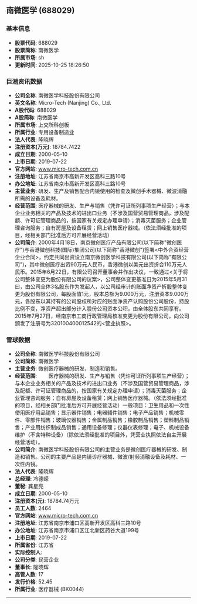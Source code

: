 ## 南微医学 (688029)

### 基本信息

- **股票代码**: 688029
- **股票简称**: 南微医学
- **所属市场**: sh
- **更新时间**: 2025-10-25 18:26:50

### 巨潮资讯数据

- **公司全称**: 南微医学科技股份有限公司
- **英文名称**: Micro-Tech (Nanjing) Co., Ltd.
- **A股代码**: 688029
- **A股简称**: 南微医学
- **所属市场**: 上交所科创板
- **所属行业**: 专用设备制造业
- **法人代表**: 隆晓辉
- **注册资本(万元)**: 18784.7422
- **成立日期**: 2000-05-10
- **上市日期**: 2019-07-22
- **官方网站**: www.micro-tech.com.cn
- **注册地址**: 江苏省南京市高新开发区高科三路10号
- **办公地址**: 江苏省南京市高新开发区高科三路10号
- **主营业务**: 研发、生产及销售配合内镜使用的检查及微创手术器械、微波消融所需的设备及耗材。
- **经营范围**: 医疗器械的研发、生产与销售（凭许可证所列事项生产经营）；与本企业业务相关的产品及技术的进出口业务（不涉及国营贸易管理商品，涉及配额、许可证管理商品的，按国家有关规定办理申请）；消毒灭菌服务；企业管理咨询服务；自有房屋及设备租赁；网上销售医疗器械。（依法须经批准的项目，经相关部门批准后方可开展经营活动）
- **公司简介**: 2000年4月18日，南京微创医疗产品有限公司(以下简称"微创医疗")与香港微创科技(国际)集团公司(以下简称"香港微创")签署<中外合资经营企业合同>，约定共同出资设立南京微创医学科技有限公司(以下简称"有限公司")，其中微创医疗出资90万元人民币，香港微创以美元出资折合110万元人民币。2015年6月22日，有限公司召开董事会并作出决议，一致通过<关于将公司整体变更为股份有限公司的议案>，公司整体变更基准日为2015年5月31曰，由公司全体3名股东作为发起人，以公司经审计的账面净资产折股整体变更为股份有限公司，每股面值1元，股本总额为9.000万元，注册资本9.000万元，各股东以其持有的公司股权所对应的账面净资产认购股份公司股份，持股比例不变，净资产超出部分计入股份公司资本公积，由全体股东共同享有。2015年7月27日，经南京市工商行政管理局核准变更为股份有限公司，向公司颁发了注册号为320100400012542的<营业执照>。

### 雪球数据

- **公司全称**: 南微医学科技股份有限公司
- **公司简称**: 南微医学
- **主营业务**: 微创医疗器械的研发、制造和销售。
- **经营范围**: 　　医疗器械的研发、生产与销售（凭许可证所列事项生产经营）；与本企业业务相关的产品及技术的进出口业务（不涉及国营贸易管理商品，涉及配额、许可证管理商品的，按国家有关规定办理申请）；消毒灭菌服务；企业管理咨询服务；自有房屋及设备租赁；网上销售医疗器械。（依法须经批准的项目，经相关部门批准后方可开展经营活动）一般项目：卫生用品和一次性使用医疗用品销售；显示器件销售；电器辅件销售；电子产品销售；机械零件、零部件销售；玻璃仪器销售；金属制品销售；橡胶制品销售；塑料制品销售；产业用纺织制成品销售；通用设备修理；仪器仪表修理；电子、机械设备维护（不含特种设备）（除依法须经批准的项目外，凭营业执照依法自主开展经营活动）。
- **公司简介**: 南微医学科技股份有限公司的主营业务是微创医疗器械的研发、制造和销售。公司的主要产品是内镜诊疗器械、微波/射频消融设备及耗材、一次性内镜。
- **法人代表**: 隆晓辉
- **总经理**: 冷德嵘
- **董秘**: 龚星亮
- **成立日期**: 2000-05-10
- **注册资本(元)**: 18784.74万元
- **员工人数**: 2464
- **官方网站**: www.micro-tech.com.cn
- **注册地址**: 江苏省南京市浦口区高新开发区高科三路10号
- **办公地址**: 江苏省南京市浦口区江北新区药谷大道199号
- **上市日期**: 2019-07-22
- **所属省份**: 江苏省
- **实际控制人**: 
- **公司分类**: 民营企业
- **董事长**: 隆晓辉
- **高管人数**: 17
- **发行价格**: 52.45
- **所属行业**: 医疗器械 (BK0044)

---